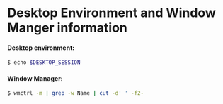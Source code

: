 # Desktop Environment and Window Manger information
#### Desktop environment:
```bash
$ echo $DESKTOP_SESSION
```
#### Window Manager:
```bash
$ wmctrl -m | grep -w Name | cut -d' ' -f2-
```